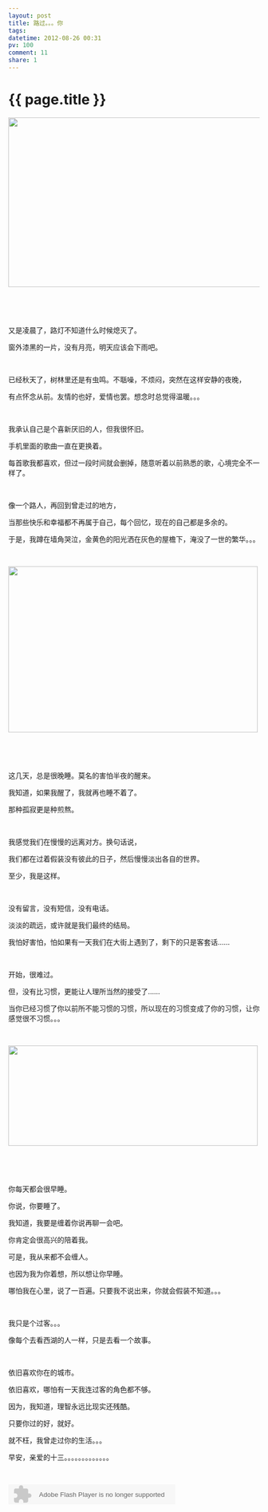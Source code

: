 ```yaml
---
layout: post
title: 路过。。。你
tags: 
datetime: 2012-08-26 00:31
pv: 100
comment: 11
share: 1
---
```


{{ page.title }}
================

 <p><img src="http://h.hiphotos.baidu.com/space/pic/item/21a4462309f790528f6354a30cf3d7ca7bcbd52a.jpg" width="510" height="340" /></p><p>&nbsp;</p><p>&nbsp;</p><p>又是凌晨了，路灯不知道什么时候熄灭了。</p><p>窗外漆黑的一片，没有月亮，明天应该会下雨吧。</p><p>&nbsp;</p><p>已经秋天了，树林里还是有虫鸣。不聒噪，不烦闷，突然在这样安静的夜晚，</p><p>有点怀念从前。友情的也好，爱情也罢。想念时总觉得温暖。。。</p><p>&nbsp;</p><p>我承认自己是个喜新厌旧的人，但我很怀旧。</p><p>手机里面的歌曲一直在更换着。</p><p>每首歌我都喜欢，但过一段时间就会删掉，随意听着以前熟悉的歌，心境完全不一样了。</p><p>&nbsp;</p><p>像一个路人，再回到曾走过的地方，</p><p>当那些快乐和幸福都不再属于自己，每个回忆，现在的自己都是多余的。</p><p>于是，我蹲在墙角哭泣，金黄色的阳光洒在灰色的屋檐下，淹没了一世的繁华。。。</p><p>&nbsp;</p><p><img src="http://a.hiphotos.baidu.com/space/pic/item/b7003af33a87e9500d6de0f110385343fbf2b430.jpg" width="500" height="333" /></p><p>&nbsp;</p><p>&nbsp;</p><p>这几天，总是很晚睡。莫名的害怕半夜的醒来。</p><p>我知道，如果我醒了，我就再也睡不着了。</p><p>那种孤寂更是种煎熬。</p><p>&nbsp;</p><p>我感觉我们在慢慢的远离对方。换句话说，</p><p>我们都在过着假装没有彼此的日子，然后慢慢淡出各自的世界。</p><p>至少，我是这样。</p><p>&nbsp;</p><p>没有留言，没有短信，没有电话。</p><p>淡淡的疏远，或许就是我们最终的结局。</p><p>我怕好害怕，怕如果有一天我们在大街上遇到了，剩下的只是客套话……</p><p>&nbsp;</p><p>开始，很难过。</p><p>但，没有比习惯，更能让人理所当然的接受了……</p><p>当你已经习惯了你以前所不能习惯的习惯，所以现在的习惯变成了你的习惯，让你感觉很不习惯。。。</p><p>&nbsp;</p><p><img src="http://e.hiphotos.baidu.com/space/pic/item/2cf5e0fe9925bc31280512055edf8db1ca1370d6.jpg" width="500" height="201" /></p><p>&nbsp;</p><p>&nbsp;</p><p>你每天都会很早睡。</p><p>你说，你要睡了。</p><p>我知道，我要是缠着你说再聊一会吧。</p><p>你肯定会很高兴的陪着我。</p><p>可是，我从来都不会缠人。</p><p>也因为我为你着想，所以想让你早睡。</p><p>哪怕我在心里，说了一百遍。只要我不说出来，你就会假装不知道。。。</p><p>&nbsp;</p><p>我只是个过客。。。</p><p>像每个去看西湖的人一样，只是去看一个故事。</p><p>&nbsp;</p><p>依旧喜欢你在的城市。</p><p>依旧喜欢，哪怕有一天我连过客的角色都不够。</p><p>因为，我知道，理智永远比现实还残酷。</p><p>只要你过的好，就好。</p><p>就不枉，我曾走过你的生活。。。</p><p>早安，亲爱的十三。。。。。。。。。。。。。</p><p>&nbsp;</p><p><embed height="40" border="0" width="335" flashvars="id=242986&autoPlay=true&replay=true" alt="" src="http://ting.baidu.com/widget/space/flash/SpaceMP3Player.swf" wmode="transparent" type="application/x-shockwave-flash" name="plugin" /><br /></p><p>&nbsp;</p> 

